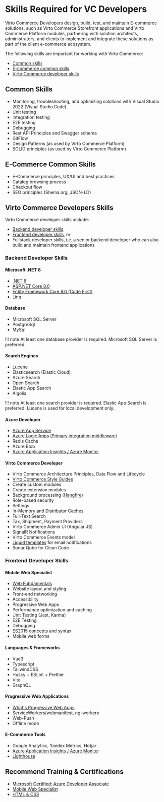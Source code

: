 # Skills Required for VC Developers

Virto Commerce Developers design, build, test, and maintain E-commerce solutions, such as Virto Commerce Storefront applications and Virto Commerce Platform modules, partnering with solution architects, administrators, and clients to implement and integrate these solutions as part of the client e-commerce ecosystem.

The following skills are important for working with Virto Commerce:

* [Common skills](skills-required-for-VC-developers.md#common-skills)
* [E-commerce common skills](skills-required-for-VC-developers.md#e-commerce-common-skills)
* [Virto Commerce developer skills](skills-required-for-VC-developers.md#virto-commerce-developers-skills)

## Common Skills

* Monitoring, troubleshooting, and optimizing solutions with Visual Studio 2022 (Visual Studio Code)
* Unit testing
* Integration testing
* E2E testing
* Debugging
* Rest API Principles and Swagger schema
* GitFlow
* Design Patterns (as used by Virto Commerce Platform)
* SOLID principles (as used by Virto Commerce Platform)

## E-Commerce Common Skills

* E-Commerce principles, UX/UI and best practices 
* Catalog browsing process 
* Checkout flow 
* SEO principles (Shema.org, JSON-LD)

## Virto Commerce Developers Skills

Virto Commerce developer skills include: 

* [Backend developer skills](skills-required-for-VC-developers.md#backend-developer-skills)
* [Frontend developer skills](skills-required-for-VC-developers.md#frontend-developer-skills), or
* Fullstack developer skills, i.e. a senior backend developer who can also build and maintain frontend applications


### Backend Developer Skills

#### Microsoft .NET 8
* [.NET 8](https://learn.microsoft.com/en-us/dotnet/core/whats-new/dotnet-8)
* [ASP.NET Core 8.0](https://learn.microsoft.com/en-us/aspnet/core/release-notes/aspnetcore-8.0)
* [Entity Framework Core 8.0 (Code First)](https://learn.microsoft.com/en-us/ef/core/)
* Linq

#### Database
* Microsoft SQL Server
* PostgreSql
* MySql

!!! note
    At least one database provider is required. Microsoft SQL Server is preferred. 

#### Search Engines
* Lucene 
* Elasticsearch (Elastic Cloud)
* Azure Search
* Open Search
* Elastic App Search
* Algolia 

!!! note
    At least one search provider is required. Elastic App Search is preferred. Lucene is used for local development only.

#### Azure Developer
* [Azure App Service](https://azure.microsoft.com/en-us/services/app-service/)
* [Azure Logic Apps (Primary integration middleware)](https://azure.microsoft.com/en-us/services/logic-apps/)
* Redis Cache
* Azure Blob
* [Azure Application Insights / Azure Monitor](https://azure.microsoft.com/en-us/services/monitor/)


#### Virto Commerce Developer
* Virto Commerce Architecture Principles, Data Flow and Lifecycle
* [Virto Commerce Style Guides](https://github.com/VirtoCommerce/styleguide)
* Create custom modules
* Create extension modules
* Background processing ([Hangfire](https://www.hangfire.io/))
* Role-based security
* Settings
* In-Memory and Distributor Caches
* Full-Text Search
* Tax, Shipment, Payment Providers
* Virto Commerce Admin UI (Angular JS)
* SignalR Notifications
* Virto Commerce Events model
* [Liquid templates](https://community.virtocommerce.com/t/liquid-as-primary-template-language/78) for email notifications
* Sonar Qube for Clean Code

### Frontend Developer Skills

#### Mobile Web Specialist
* [Web Fubdamentals](https://developers.google.com/web/fundamentals)
* Website layout and styling
* Front-end networking
* Accessibility
* Progressive Web Apps
* Performance optimization and caching
* Unit Testing (Jest, Karma)
* E2E Testing
* Debugging
* ES2015 concepts and syntax
* Mobile web forms

#### Languages & Frameworks
* Vue3  
* Typescript
* TailwindCSS
* Husky + ESLint + Prettier
* Vite
* GraphQL

#### Progressive Web Applications
* [What's Progressive Web Apps](https://www.virtocommerce.org/t/progressive-web-apps/426)
* ServiceWorkers/webmanifest, ng-workers
* Web-Push
* Offline mode

#### E-Commerce Tools
* Google Analytics, Yandex Metrics, Hotjar
* [Azure Application Insights / Azure Monitor](https://azure.microsoft.com/en-us/services/monitor/)
* [Lighthouse](https://developers.google.com/web/tools/lighthouse)

## Recommend Training & Certifications
* [Microsoft Certified: Azure Developer Associate](https://docs.microsoft.com/en-us/learn/certifications/azure-developer?wt.mc_id=learningredirect_certs-web-wwl&tab=tab-learning-paths)
* [Mobile Web Specialist](https://developers.google.com/training/certification/mobile-web-specialist#content)
* [HTML & CSS](https://www.codecademy.com/catalog/language/html-css)

